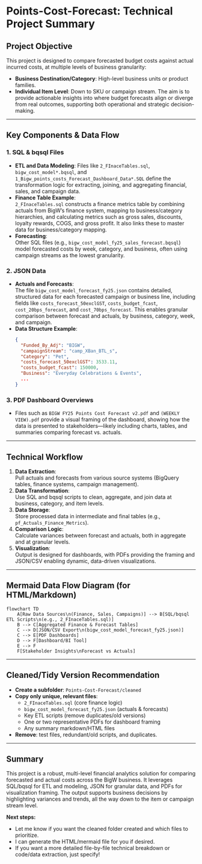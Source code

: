 # Points-Cost-Forecast: Technical Project Summary

## Project Objective
This project is designed to compare forecasted budget costs against actual incurred costs, at multiple levels of business granularity:
- **Business Destination/Category**: High-level business units or product families.
- **Individual Item Level**: Down to SKU or campaign stream.
The aim is to provide actionable insights into where budget forecasts align or diverge from real outcomes, supporting both operational and strategic decision-making.

---

## Key Components & Data Flow

### 1. SQL & bqsql Files
- **ETL and Data Modeling**: Files like `2_FInaceTables.sql`, `bigw_cost_model*.bqsql`, and `1_Bigw_points_costs_Forecast_Dashboard_Data*.SQL` define the transformation logic for extracting, joining, and aggregating financial, sales, and campaign data.
- **Finance Table Example**:  
  `2_FInaceTables.sql` constructs a finance metrics table by combining actuals from BigW’s finance system, mapping to business/category hierarchies, and calculating metrics such as gross sales, discounts, loyalty rewards, COGS, and gross profit. It also links these to master data for business/category mapping.
- **Forecasting**:  
  Other SQL files (e.g., `bigw_cost_model_fy25_sales_forecast.bqsql`) model forecasted costs by week, category, and business, often using campaign streams as the lowest granularity.

### 2. JSON Data
- **Actuals and Forecasts**:  
  The file `bigw_cost_model_forecast_fy25.json` contains detailed, structured data for each forecasted campaign or business line, including fields like `costs_forecast_50exclGST`, `costs_budget_fcast`, `cost_20bps_forecast`, and `cost_70bps_forecast`. This enables granular comparison between forecast and actuals, by business, category, week, and campaign.
- **Data Structure Example**:
  ```json
  {
    "Funded_By_Adj": "BIGW",
    "campaignStream": "camp_XBan_BTL_s",
    "Category": "Pet",
    "costs_forecast_50exclGST": 3533.11,
    "costs_budget_fcast": 150000,
    "Business": "Everyday Celebrations & Events",
    ...
  }
  ```

### 3. PDF Dashboard Overviews
- Files such as `BIGW FY25 Points Cost Forecast v2.pdf` and `(WEEKLY VIEW).pdf` provide a visual framing of the dashboard, showing how the data is presented to stakeholders—likely including charts, tables, and summaries comparing forecast vs. actuals.

---

## Technical Workflow

1. **Data Extraction**:  
   Pull actuals and forecasts from various source systems (BigQuery tables, finance systems, campaign management).
2. **Data Transformation**:  
   Use SQL and bqsql scripts to clean, aggregate, and join data at business, category, and item levels.
3. **Data Storage**:  
   Store processed data in intermediate and final tables (e.g., `pf_Actuals_Finance_Metrics`).
4. **Comparison Logic**:  
   Calculate variances between forecast and actuals, both in aggregate and at granular levels.
5. **Visualization**:  
   Output is designed for dashboards, with PDFs providing the framing and JSON/CSV enabling dynamic, data-driven visualizations.

---

## Mermaid Data Flow Diagram (for HTML/Markdown)

````mermaid
flowchart TD
    A[Raw Data Sources\n(Finance, Sales, Campaigns)] --> B[SQL/bqsql ETL Scripts\n(e.g., 2_FInaceTables.sql)]
    B --> C[Aggregated Finance & Forecast Tables]
    C --> D[JSON/CSV Export\n(bigw_cost_model_forecast_fy25.json)]
    C --> E[PDF Dashboards]
    D --> F[Dashboard/BI Tool]
    E --> F
    F[Stakeholder Insights\nForecast vs Actuals]
````

---

## Cleaned/Tidy Version Recommendation

- **Create a subfolder**: `Points-Cost-Forecast/cleaned`
- **Copy only unique, relevant files**:
  - `2_FInaceTables.sql` (core finance logic)
  - `bigw_cost_model_forecast_fy25.json` (actuals & forecasts)
  - Key ETL scripts (remove duplicates/old versions)
  - One or two representative PDFs for dashboard framing
  - Any summary markdown/HTML files
- **Remove**: test files, redundant/old scripts, and duplicates.

---

## Summary

This project is a robust, multi-level financial analytics solution for comparing forecasted and actual costs across the BigW business. It leverages SQL/bqsql for ETL and modeling, JSON for granular data, and PDFs for visualization framing. The output supports business decisions by highlighting variances and trends, all the way down to the item or campaign stream level.

**Next steps:**
- Let me know if you want the cleaned folder created and which files to prioritize.
- I can generate the HTML/mermaid file for you if desired.
- If you want a more detailed file-by-file technical breakdown or code/data extraction, just specify!

